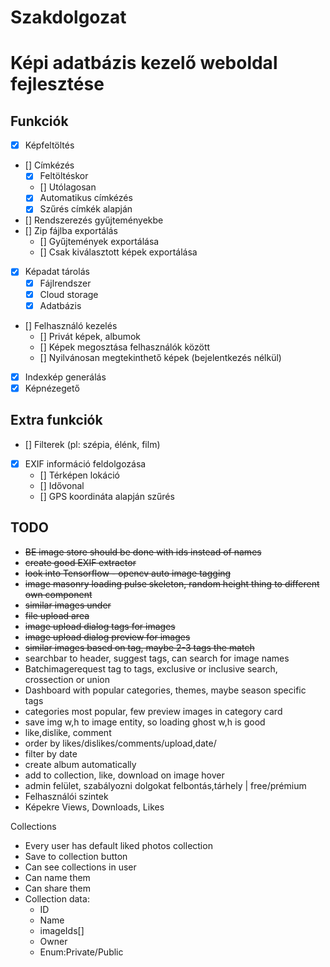 # Szakdolgozat

# Képi adatbázis kezelő weboldal fejlesztése

## Funkciók

- [X] Képfeltöltés
- [] Címkézés
    - [X] Feltöltéskor
    - [] Utólagosan
    - [X] Automatikus címkézés
    - [X] Szűrés címkék alapján
- [] Rendszerezés gyűjteményekbe
- [] Zip fájlba exportálás
    - [] Gyűjtemények exportálása
    - [] Csak kiválasztott képek exportálása
- [X] Képadat tárolás
    - [X] Fájlrendszer
    - [X] Cloud storage
    - [X] Adatbázis
- [] Felhasználó kezelés
    - [] Privát képek, albumok
    - [] Képek megosztása felhasználók között
    - [] Nyilvánosan megtekinthető képek (bejelentkezés nélkül)
- [X] Indexkép generálás
- [X] Képnézegető

## Extra funkciók

- [] Filterek (pl: szépia, élénk, film)
- [X] EXIF információ feldolgozása
    - [] Térképen lokáció
    - [] Idővonal
    - [] GPS koordináta alapján szűrés

## TODO

- ~~BE image store should be done with ids instead of names~~
- ~~create good EXIF extractor~~
- ~~look into Tensorflow - opencv auto image tagging~~
- ~~image masonry loading pulse skeleton, random height thing to different own component~~
- ~~similar images under~~
- ~~file upload area~~
- ~~image upload dialog tags for images~~
- ~~image upload dialog preview for images~~
- ~~similar images based on tag, maybe 2-3 tags the match~~
- searchbar to header, suggest tags, can search for image names
- Batchimagerequest tag to tags, exclusive or inclusive search, crossection or union
- Dashboard with popular categories, themes, maybe season specific tags
- categories most popular, few preview images in category card
- save img w,h to image entity, so loading ghost w,h is good
- like,dislike, comment
- order by likes/dislikes/comments/upload,date/
- filter by date
- create album automatically
- add to collection, like, download on image hover
- admin felület, szabályozni dolgokat felbontás,tárhely | free/prémium
- Felhasználói szintek
- Képekre Views, Downloads, Likes

Collections

- Every user has default liked photos collection
- Save to collection button
- Can see collections in user
- Can name them
- Can share them
- Collection data:
    - ID
    - Name
    - imageIds[]
    - Owner
    - Enum:Private/Public
  




















